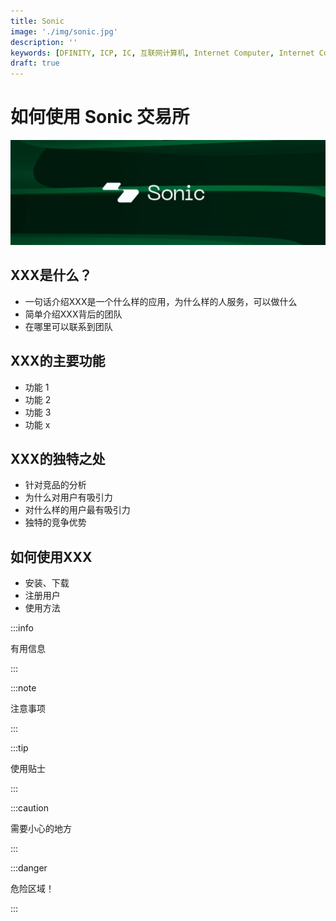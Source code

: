 ```yaml
---
title: Sonic
image: './img/sonic.jpg'
description: ''
keywords: [DFINITY, ICP, IC, 互联网计算机, Internet Computer, Internet Computer Protocol, Web3, Crypto, Blockchain, 区块链, 加密货币, DApp, 去中心化, 去中心化应用, developer, startup, sonic, AMM, crypto exchange, exchange]
draft: true
---
```



# 如何使用 Sonic 交易所

![Sonic](./img/sonic.jpg)

## XXX是什么？

- 一句话介绍XXX是一个什么样的应用，为什么样的人服务，可以做什么
- 简单介绍XXX背后的团队
- 在哪里可以联系到团队

## XXX的主要功能

- 功能 1
- 功能 2
- 功能 3
- 功能 x

## XXX的独特之处

- 针对竞品的分析
- 为什么对用户有吸引力
- 对什么样的用户最有吸引力
- 独特的竞争优势

## 如何使用XXX

- 安装、下载
- 注册用户
- 使用方法

:::info

有用信息

:::

:::note

注意事项

:::

:::tip

使用贴士

:::

:::caution

需要小心的地方

:::

:::danger

危险区域！

:::
